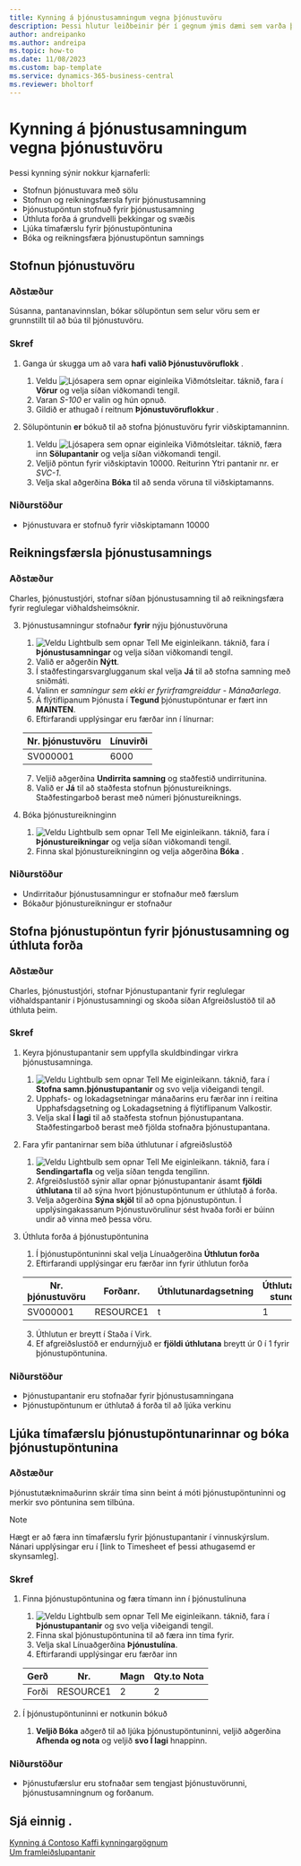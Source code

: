```yaml
---
title: Kynning á þjónustusamningum vegna þjónustuvöru
description: Þessi hlutur leiðbeinir þér í gegnum ýmis dæmi sem varða þjónustuvörur og samninga.
author: andreipanko
ms.author: andreipa
ms.topic: how-to
ms.date: 11/08/2023
ms.custom: bap-template
ms.service: dynamics-365-business-central
ms.reviewer: bholtorf
---
```


# <a name="walkthrough-of-service-contracts-for-service-items"></a>Kynning á þjónustusamningum vegna þjónustuvöru

Þessi kynning sýnir nokkur kjarnaferli:

- Stofnun þjónustuvara með sölu
- Stofnun og reikningsfærsla fyrir þjónustusamning
- Þjónustupöntun stofnuð fyrir þjónustusamning
- Úthluta forða á grundvelli þekkingar og svæðis
- Ljúka tímafærslu fyrir þjónustupöntunina
- Bóka og reikningsfæra þjónustupöntun samnings

## <a name="create-service-items"></a>Stofnun þjónustuvöru

### <a name="scenario"></a>Aðstæður

Súsanna, pantanavinnslan, bókar sölupöntun sem selur vöru sem er grunnstillt til að búa til þjónustuvöru.  

### <a name="steps"></a>Skref

1. Ganga úr skugga um að vara **hafi**  **valið Þjónustuvöruflokk** .
   
    1. Veldu ![Ljósapera sem opnar eiginleika Viðmótsleitar.](../../media/ui-search/search_small.png "Segðu mér hvað þú vilt gera") táknið, fara í **Vörur** og velja síðan viðkomandi tengil.  
    2. Varan *S-100* er valin og hún opnuð.
    3. Gildið er athugað í reitnum **Þjónustuvöruflokkur** .
       
2. Sölupöntunin **er** bókuð til að stofna þjónustuvöru fyrir viðskiptamanninn.  

    1. Veldu ![Ljósapera sem opnar eiginleika Viðmótsleitar.](../../media/ui-search/search_small.png "Segðu mér hvað þú vilt gera") táknið, færa inn **Sölupantanir** og velja síðan viðkomandi tengil.  
    2. Veljið pöntun fyrir viðskiptavin 10000. Reiturinn Ytri pantanir nr. er *SVC-1*.
    3. Velja skal aðgerðina **Bóka** til að senda vöruna til viðskiptamanns.

### <a name="results"></a>Niðurstöður

- Þjónustuvara er stofnuð fyrir viðskiptamann 10000

## <a name="invoice-a-service-contract"></a>Reikningsfærsla þjónustusamnings

### <a name="scenario-1"></a>Aðstæður

Charles, þjónustustjóri, stofnar síðan þjónustusamning til að reikningsfæra fyrir reglulegar viðhaldsheimsóknir.

3. Þjónustusamningur stofnaður **fyrir** nýju þjónustuvöruna
    1.  ![Veldu Lightbulb sem opnar Tell Me eiginleikann.](../../media/ui-search/search_small.png "Segðu mér hvað þú vilt gera") táknið, fara í **Þjónustusamningar** og velja síðan viðkomandi tengil.
    2. Valið er aðgerðin **Nýtt**.  
    3. Í staðfestingarsvarglugganum skal velja **Já** til að stofna samning með sniðmáti. 
    4. Valinn er *samningur sem ekki er fyrirframgreiddur - Mánaðarlega*.
    5. Á flýtiflipanum Þjónusta í **Tegund** þjónustupöntunar er fært inn **MAINTEN**.
    6. Eftirfarandi upplýsingar eru færðar inn í línurnar:

    |Nr. þjónustuvöru|Línuvirði|  
    |----------------|----------|  
    |SV000001|6000|

    7. Veljið aðgerðina **Undirrita samning** og staðfestið undirritunina.
    8. Valið er **Já** til að staðfesta stofnun þjónustureiknings. Staðfestingarboð berast með númeri þjónustureiknings.

3. Bóka þjónustureikninginn
   1.  ![Veldu Lightbulb sem opnar Tell Me eiginleikann.](../../media/ui-search/search_small.png "Segðu mér hvað þú vilt gera") táknið, fara í **Þjónustureikningar** og velja síðan viðkomandi tengil.
   2. Finna skal þjónustureikninginn og velja aðgerðina **Bóka** .

### <a name="results-1"></a>Niðurstöður

- Undirritaður þjónustusamningur er stofnaður með færslum
- Bókaður þjónustureikningur er stofnaður

## <a name="create-a-service-order-for-a-service-contract-and-assign-resources"></a>Stofna þjónustupöntun fyrir þjónustusamning og úthluta forða

### <a name="scenario-2"></a>Aðstæður

Charles, þjónustustjóri, stofnar Þjónustupantanir fyrir reglulegar viðhaldspantanir í Þjónustusamningi og skoða síðan Afgreiðslustöð til að úthluta þeim.

### <a name="steps-1"></a>Skref

1. Keyra þjónustupantanir sem uppfylla skuldbindingar virkra þjónustusamninga.
   1.  ![Veldu Lightbulb sem opnar Tell Me eiginleikann.](../../media/ui-search/search_small.png "Segðu mér hvað þú vilt gera") táknið, fara í **Stofna samn.þjónustupantanir** og svo velja viðeigandi tengil.
   2. Upphafs- og lokadagsetningar mánaðarins eru færðar inn í reitina Upphafsdagsetning og Lokadagsetning á flýtiflipanum Valkostir.
   3. Velja skal **Í lagi** til að staðfesta stofnun þjónustupantana. Staðfestingarboð berast með fjölda stofnaðra þjónustupantana.

2. Fara yfir pantanirnar sem bíða úthlutunar í afgreiðslustöð
   1.  ![Veldu Lightbulb sem opnar Tell Me eiginleikann.](../../media/ui-search/search_small.png "Segðu mér hvað þú vilt gera") táknið, fara í **Sendingartafla** og velja síðan tengda tengilinn.
   2. Afgreiðslustöð sýnir allar opnar þjónustupantanir ásamt **fjöldi úthlutana** til að sýna hvort þjónustupöntunum er úthlutað á forða.
   3. Velja aðgerðina **Sýna skjöl** til að opna þjónustupöntun.  Í upplýsingakassanum Þjónustuvörulínur sést hvaða forði er búinn undir að vinna með þessa vöru.

3. Úthluta forða á þjónustupöntunina
   1. Í þjónustupöntuninni skal velja Línuaðgerðina **Úthlutun forða**
   2. Eftirfarandi upplýsingar eru færðar inn fyrir úthlutun forða

    |Nr. þjónustuvöru|Forðanr.|Úthlutunardagsetning|Úthlutaðar stundir|
    |----------------|------------|---------------|---------------|  
    |SV000001|RESOURCE1|t|1|

    3. Úthlutun er breytt í Staða í Virk.
    4. Ef afgreiðslustöð er endurnýjuð er **fjöldi úthlutana** breytt úr 0 í 1 fyrir þjónustupöntunina.

### <a name="results-2"></a>Niðurstöður

- Þjónustupantanir eru stofnaðar fyrir þjónustusamningana
- Þjónustupöntunum er úthlutað á forða til að ljúka verkinu

## <a name="complete-the-time-entry-for-the-service-order-and-post-the-service-order"></a>Ljúka tímafærslu þjónustupöntunarinnar og bóka þjónustupöntunina

### <a name="scenario-3"></a>Aðstæður

Þjónustutæknimaðurinn skráir tíma sinn beint á móti þjónustupöntuninni og merkir svo pöntunina sem tilbúna.

> [!NOTE]
> Hægt er að færa inn tímafærslu fyrir þjónustupantanir í vinnuskýrslum. Nánari upplýsingar eru í [link to Timesheet ef þessi athugasemd er skynsamleg].

### <a name="steps-2"></a>Skref

1. Finna þjónustupöntunina og færa tímann inn í þjónustulínuna
   1.  ![Veldu Lightbulb sem opnar Tell Me eiginleikann.](../../media/ui-search/search_small.png "Segðu mér hvað þú vilt gera") táknið, fara í **Þjónustupantanir** og svo velja viðeigandi tengil.
   2. Finna skal þjónustupöntunina til að færa inn tíma fyrir.
   3. Velja skal Línuaðgerðina **Þjónustulína**.
   4. Eftirfarandi upplýsingar eru færðar inn

    |Gerð|Nr.|Magn|Qty.to Nota|
    |----|---|--------|--------|   
    |Forði|RESOURCE1|2|2|

2. Í þjónustupöntuninni er notkunin bókuð
   1.  **Veljið Bóka** aðgerð til að ljúka þjónustupöntuninni, veljið aðgerðina **Afhenda og nota** og veljið **svo Í lagi** hnappinn.

### <a name="results-3"></a>Niðurstöður

- Þjónustufærslur eru stofnaðar sem tengjast þjónustuvörunni, þjónustusamningnum og forðanum.

## <a name="see-also"></a>Sjá einnig .

[Kynning á Contoso Kaffi kynningargögnum](../../contoso-coffee/contoso-coffee-intro.md)  
[Um framleiðslupantanir](../../production-about-production-orders.md)
